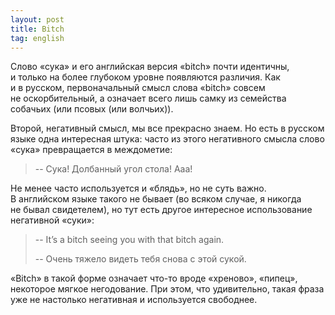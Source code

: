 ```yaml
---
layout: post
title: Bitch
tag: english
---
```

Слово «сука» и его английская версия «bitch» почти идентичны, и только на более глубоком уровне появляются различия. Как и в русском, первоначальный смысл слова «bitch» совсем не оскорбительный, а означает всего лишь самку из семейства собачьих (или псовых (или волчьих)).

Второй, негативный смысл, мы все прекрасно знаем. Но есть в русском языке одна интересная штука: часто из этого негативного смысла слово «сука» превращается в междометие:

> -- Сука! Долбанный угол стола! Ааа!

Не менее часто используется и «блядь», но не суть важно. В английском языке такого не бывает (во всяком случае, я никогда не бывал свидетелем), но тут есть другое интересное использование негативной «суки»:

> -- It’s a bitch seeing you with that bitch again.
>
> -- Очень тяжело видеть тебя снова с этой сукой.

«Bitch» в такой форме означает что-то вроде «хреново», «пипец», некоторое мягкое негодование. При этом, что удивительно, такая фраза уже не настолько негативная и используется свободнее.
